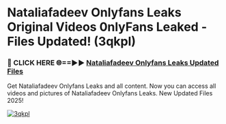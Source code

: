 # Nataliafadeev Onlyfans Leaks Original Videos 0nlyFans Leaked - Files Updated! (3qkpl)

<h3>🔴 CLICK HERE 🌐==►► <a href="https://tinyurl.com/2wckxsce" rel="nofollow">Nataliafadeev Onlyfans Leaks Updated Files</a></h3>

Get Nataliafadeev Onlyfans Leaks and all content. Now you can access all videos and pictures of Nataliafadeev Onlyfans Leaks. New Updated Files 2025!

[![3qkpl](https://i.imgur.com/AFduVYN.gif)](https://tinyurl.com/2wckxsce)
